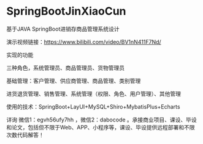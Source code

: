# SpringBootJinXiaoCun
 基于JAVA SpringBoot进销存商品管理系统设计

演示视频链接：https://www.bilibili.com/video/BV1nN411F7Nd/

实现的功能

三种角色，系统管理员、商品管理员、货物管理员

基础管理：客户管理、供应商管理、商品管理、类别管理

进货退货管理、销售管理、系统管理（权限、角色、用户管理）、其他管理

使用的技术：SpringBoot+LayUI+MySQL+Shiro+MybatisPlus+Echarts

详询 微信1：egvh56ufy7hh ，微信2：dabocode  。承接商业项目、课设、毕设和论文，包括但不限于Web、APP、小程序等，课设、毕设提供远程部署和不限次数代码解答！
